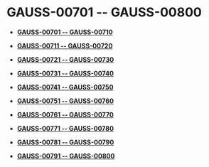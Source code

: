 # GAUSS-00701 -- GAUSS-00800<a name="ZH-CN_TOPIC_0302073346"></a>

-   **[GAUSS-00701 -- GAUSS-00710](GAUSS-00701----GAUSS-00710.md)**

-   **[GAUSS-00711 -- GAUSS-00720](GAUSS-00711----GAUSS-00720.md)**

-   **[GAUSS-00721 -- GAUSS-00730](GAUSS-00721----GAUSS-00730.md)**

-   **[GAUSS-00731 -- GAUSS-00740](GAUSS-00731----GAUSS-00740.md)**

-   **[GAUSS-00741 -- GAUSS-00750](GAUSS-00741----GAUSS-00750.md)**

-   **[GAUSS-00751 -- GAUSS-00760](GAUSS-00751----GAUSS-00760.md)**

-   **[GAUSS-00761 -- GAUSS-00770](GAUSS-00761----GAUSS-00770.md)**

-   **[GAUSS-00771 -- GAUSS-00780](GAUSS-00771----GAUSS-00780.md)**

-   **[GAUSS-00781 -- GAUSS-00790](GAUSS-00781----GAUSS-00790.md)**

-   **[GAUSS-00791 -- GAUSS-00800](GAUSS-00791----GAUSS-00800.md)**
